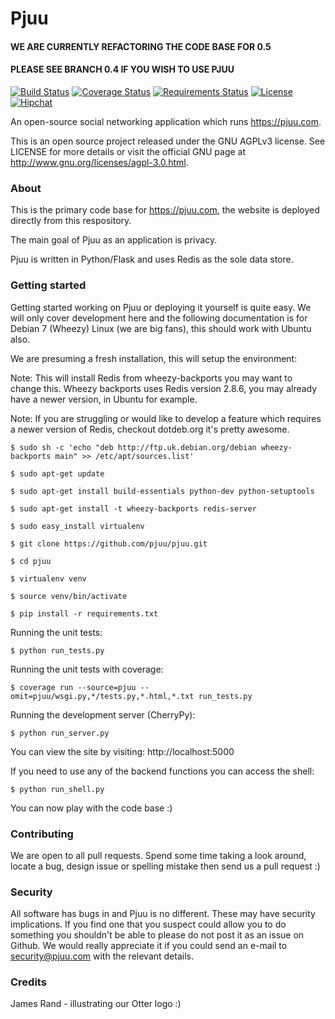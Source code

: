 # Pjuu

#### WE ARE CURRENTLY REFACTORING THE CODE BASE FOR 0.5
#### PLEASE SEE BRANCH 0.4 IF YOU WISH TO USE PJUU

[![Build Status](https://travis-ci.org/pjuu/pjuu.svg?branch=master)](https://travis-ci.org/pjuu/pjuu=master) [![Coverage Status](https://img.shields.io/coveralls/pjuu/pjuu.svg?branch=master)](https://coveralls.io/r/pjuu/pjuu?branch=master) [![Requirements Status](https://requires.io/github/pjuu/pjuu/requirements.svg?branch=master)](https://requires.io/github/pjuu/pjuu/requirements/?branch=master) [![License](https://img.shields.io/badge/license-AGPLv3-brightgreen.svg)](http://www.gnu.org/licenses/agpl-3.0.en.html) [![Hipchat](http://img.shields.io/badge/chat-hipchat-blue.svg)](http://www.hipchat.com/gpbvQy6JF)

An open-source social networking application which runs https://pjuu.com.

This is an open source project released under the GNU AGPLv3 license. See LICENSE for more details or visit the official GNU page at http://www.gnu.org/licenses/agpl-3.0.html.

### About

This is the primary code base for https://pjuu.com, the website is deployed directly from this respository.

The main goal of Pjuu as an application is privacy.

Pjuu is written in Python/Flask and uses Redis as the sole data store.

### Getting started

Getting started working on Pjuu or deploying it yourself is quite easy. We will only cover development here and the following documentation is for Debian 7 (Wheezy) Linux (we are big fans), this should work with Ubuntu also.

We are presuming a fresh installation, this will setup the environment:

Note: This will install Redis from wheezy-backports you may want to change this. Wheezy backports uses Redis version 2.8.6, you may already have a newer version, in Ubuntu for example.

Note: If you are struggling or would like to develop a feature which requires a newer version of Redis, checkout dotdeb.org it's pretty awesome.

```
$ sudo sh -c 'echo "deb http://ftp.uk.debian.org/debian wheezy-backports main" >> /etc/apt/sources.list'

$ sudo apt-get update

$ sudo apt-get install build-essentials python-dev python-setuptools

$ sudo apt-get install -t wheezy-backports redis-server

$ sudo easy_install virtualenv

$ git clone https://github.com/pjuu/pjuu.git

$ cd pjuu

$ virtualenv venv

$ source venv/bin/activate

$ pip install -r requirements.txt
```

Running the unit tests:

```
$ python run_tests.py
```

Running the unit tests with coverage:

```
$ coverage run --source=pjuu --omit=pjuu/wsgi.py,*/tests.py,*.html,*.txt run_tests.py
```

Running the development server (CherryPy):

```
$ python run_server.py
```

You can view the site by visiting: http://localhost:5000

If you need to use any of the backend functions you can access the shell:

```
$ python run_shell.py
```

You can now play with the code base :)

### Contributing

We are open to all pull requests. Spend some time taking a look around, locate a bug, design issue or spelling mistake then send us a pull request :)

### Security

All software has bugs in and Pjuu is no different. These may have security implications. If you find one that you suspect could allow you to do something you shouldn't be able to please do not post it as an issue on Github. We would really appreciate it if you could send an e-mail to security@pjuu.com with the relevant details.

### Credits

James Rand - illustrating our Otter logo :)
